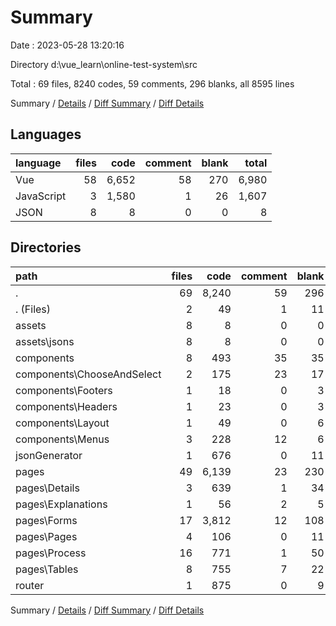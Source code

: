 # Summary

Date : 2023-05-28 13:20:16

Directory d:\\vue_learn\\online-test-system\\src

Total : 69 files,  8240 codes, 59 comments, 296 blanks, all 8595 lines

Summary / [Details](details.md) / [Diff Summary](diff.md) / [Diff Details](diff-details.md)

## Languages
| language | files | code | comment | blank | total |
| :--- | ---: | ---: | ---: | ---: | ---: |
| Vue | 58 | 6,652 | 58 | 270 | 6,980 |
| JavaScript | 3 | 1,580 | 1 | 26 | 1,607 |
| JSON | 8 | 8 | 0 | 0 | 8 |

## Directories
| path | files | code | comment | blank | total |
| :--- | ---: | ---: | ---: | ---: | ---: |
| . | 69 | 8,240 | 59 | 296 | 8,595 |
| . (Files) | 2 | 49 | 1 | 11 | 61 |
| assets | 8 | 8 | 0 | 0 | 8 |
| assets\\jsons | 8 | 8 | 0 | 0 | 8 |
| components | 8 | 493 | 35 | 35 | 563 |
| components\\ChooseAndSelect | 2 | 175 | 23 | 17 | 215 |
| components\\Footers | 1 | 18 | 0 | 3 | 21 |
| components\\Headers | 1 | 23 | 0 | 3 | 26 |
| components\\Layout | 1 | 49 | 0 | 6 | 55 |
| components\\Menus | 3 | 228 | 12 | 6 | 246 |
| jsonGenerator | 1 | 676 | 0 | 11 | 687 |
| pages | 49 | 6,139 | 23 | 230 | 6,392 |
| pages\\Details | 3 | 639 | 1 | 34 | 674 |
| pages\\Explanations | 1 | 56 | 2 | 5 | 63 |
| pages\\Forms | 17 | 3,812 | 12 | 108 | 3,932 |
| pages\\Pages | 4 | 106 | 0 | 11 | 117 |
| pages\\Process | 16 | 771 | 1 | 50 | 822 |
| pages\\Tables | 8 | 755 | 7 | 22 | 784 |
| router | 1 | 875 | 0 | 9 | 884 |

Summary / [Details](details.md) / [Diff Summary](diff.md) / [Diff Details](diff-details.md)